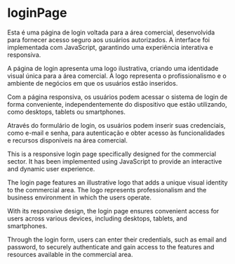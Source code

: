 # loginPage

Esta é uma página de login voltada para a área comercial, desenvolvida para fornecer acesso seguro aos usuários autorizados. A interface foi implementada com JavaScript, garantindo uma experiência interativa e responsiva.

A página de login apresenta uma logo ilustrativa, criando uma identidade visual única para a área comercial. A logo representa o profissionalismo e o ambiente de negócios em que os usuários estão inseridos.

Com a página responsiva, os usuários podem acessar o sistema de login de forma conveniente, independentemente do dispositivo que estão utilizando, como desktops, tablets ou smartphones.

Através do formulário de login, os usuários podem inserir suas credenciais, como e-mail e senha, para autenticação e obter acesso às funcionalidades e recursos disponíveis na área comercial.

This is a responsive login page specifically designed for the commercial sector. It has been implemented using JavaScript to provide an interactive and dynamic user experience.

The login page features an illustrative logo that adds a unique visual identity to the commercial area. The logo represents professionalism and the business environment in which the users operate.

With its responsive design, the login page ensures convenient access for users across various devices, including desktops, tablets, and smartphones.

Through the login form, users can enter their credentials, such as email and password, to securely authenticate and gain access to the features and resources available in the commercial area.
